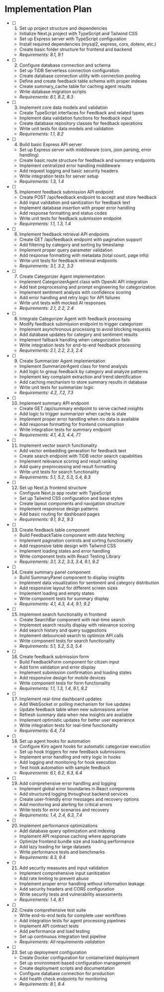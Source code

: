 # Implementation Plan

- [ ] 1. Set up project structure and dependencies
  - Initialize Next.js project with TypeScript and Tailwind CSS
  - Set up Express server with TypeScript configuration
  - Install required dependencies (mysql2, express, cors, dotenv, etc.)
  - Create basic folder structure for frontend and backend
  - _Requirements: 8.1, 9.1_

- [ ] 2. Configure database connection and schema
  - Set up TiDB Serverless connection configuration
  - Create database connection utility with connection pooling
  - Define and create feedback table schema with proper indexes
  - Create summary_cache table for caching agent results
  - Write database migration scripts
  - _Requirements: 8.1, 8.2, 8.3_

- [ ] 3. Implement core data models and validation
  - Create TypeScript interfaces for Feedback and related types
  - Implement data validation functions for feedback input
  - Create database repository classes for feedback operations
  - Write unit tests for data models and validation
  - _Requirements: 1.1, 8.2_

- [ ] 4. Build basic Express API server
  - Set up Express server with middleware (cors, json parsing, error handling)
  - Create basic route structure for feedback and summary endpoints
  - Implement centralized error handling middleware
  - Add request logging and basic security headers
  - Write integration tests for server setup
  - _Requirements: 1.3, 1.4_

- [ ] 5. Implement feedback submission API endpoint
  - Create POST /api/feedback endpoint to accept and store feedback
  - Add input validation and sanitization for feedback text
  - Implement database insertion with proper error handling
  - Add response formatting and status codes
  - Write unit tests for feedback submission endpoint
  - _Requirements: 1.1, 1.3, 1.4_

- [ ] 6. Implement feedback retrieval API endpoints
  - Create GET /api/feedback endpoint with pagination support
  - Add filtering by category and sorting by timestamp
  - Implement proper query parameter validation
  - Add response formatting with metadata (total count, page info)
  - Write unit tests for feedback retrieval endpoints
  - _Requirements: 3.1, 3.2, 3.3_

- [ ] 7. Create Categorizer Agent implementation
  - Implement CategorizerAgent class with OpenAI API integration
  - Add text preprocessing and prompt engineering for categorization
  - Implement sentiment analysis with confidence scoring
  - Add error handling and retry logic for API failures
  - Write unit tests with mocked AI responses
  - _Requirements: 2.1, 2.2, 2.4_

- [ ] 8. Integrate Categorizer Agent with feedback processing
  - Modify feedback submission endpoint to trigger categorizer
  - Implement asynchronous processing to avoid blocking requests
  - Add database updates for category and sentiment results
  - Implement fallback handling when categorization fails
  - Write integration tests for end-to-end feedback processing
  - _Requirements: 2.1, 2.2, 2.3, 2.4_

- [ ] 9. Create Summarizer Agent implementation
  - Implement SummarizerAgent class for trend analysis
  - Add logic to group feedback by category and analyze patterns
  - Implement key complaint extraction and trend identification
  - Add caching mechanism to store summary results in database
  - Write unit tests for summarizer logic
  - _Requirements: 4.2, 7.2, 7.3_

- [ ] 10. Implement summary API endpoint
  - Create GET /api/summary endpoint to serve cached insights
  - Add logic to trigger summarizer when cache is stale
  - Implement proper error handling when no data is available
  - Add response formatting for frontend consumption
  - Write integration tests for summary endpoint
  - _Requirements: 4.1, 4.3, 4.4, 7.1_

- [ ] 11. Implement vector search functionality
  - Add vector embedding generation for feedback text
  - Create search endpoint with TiDB vector search capabilities
  - Implement relevance scoring and result ranking
  - Add query preprocessing and result formatting
  - Write unit tests for search functionality
  - _Requirements: 5.1, 5.2, 5.3, 5.4, 8.3_

- [ ] 12. Set up Next.js frontend structure
  - Configure Next.js app router with TypeScript
  - Set up Tailwind CSS configuration and base styles
  - Create layout components and navigation structure
  - Implement responsive design patterns
  - Add basic routing for dashboard pages
  - _Requirements: 9.1, 9.2, 9.3_

- [ ] 13. Create feedback table component
  - Build FeedbackTable component with data fetching
  - Implement pagination controls and sorting functionality
  - Add responsive table design with Tailwind CSS
  - Implement loading states and error handling
  - Write component tests with React Testing Library
  - _Requirements: 3.1, 3.2, 3.3, 3.4, 9.1, 9.2_

- [ ] 14. Create summary panel component
  - Build SummaryPanel component to display insights
  - Implement data visualization for sentiment and category distribution
  - Add responsive layout for different screen sizes
  - Implement loading and empty states
  - Write component tests for summary display
  - _Requirements: 4.1, 4.3, 4.4, 9.1, 9.2_

- [ ] 15. Implement search functionality in frontend
  - Create SearchBar component with real-time search
  - Implement search results display with relevance scoring
  - Add search history and query suggestions
  - Implement debounced search to optimize API calls
  - Write component tests for search functionality
  - _Requirements: 5.1, 5.2, 5.3, 5.4_

- [ ] 16. Create feedback submission form
  - Build FeedbackForm component for citizen input
  - Add form validation and error display
  - Implement submission confirmation and loading states
  - Add responsive design for mobile devices
  - Write component tests for form functionality
  - _Requirements: 1.1, 1.3, 1.4, 9.1, 9.2_

- [ ] 17. Implement real-time dashboard updates
  - Add WebSocket or polling mechanism for live updates
  - Update feedback table when new submissions arrive
  - Refresh summary data when new insights are available
  - Implement optimistic updates for better user experience
  - Write integration tests for real-time functionality
  - _Requirements: 6.4, 7.4_

- [ ] 18. Set up agent hooks for automation
  - Configure Kiro agent hooks for automatic categorizer execution
  - Set up hook triggers for new feedback submissions
  - Implement error handling and retry logic in hooks
  - Add logging and monitoring for hook execution
  - Test hook automation with sample feedback
  - _Requirements: 6.1, 6.2, 6.3, 6.4_

- [ ] 19. Add comprehensive error handling and logging
  - Implement global error boundaries in React components
  - Add structured logging throughout backend services
  - Create user-friendly error messages and recovery options
  - Add monitoring and alerting for critical errors
  - Write tests for error scenarios and recovery
  - _Requirements: 1.4, 2.4, 6.3, 7.4_

- [ ] 20. Implement performance optimizations
  - Add database query optimization and indexing
  - Implement API response caching where appropriate
  - Optimize frontend bundle size and loading performance
  - Add lazy loading for large datasets
  - Write performance tests and benchmarks
  - _Requirements: 8.3, 9.4_

- [ ] 21. Add security measures and input validation
  - Implement comprehensive input sanitization
  - Add rate limiting to prevent abuse
  - Implement proper error handling without information leakage
  - Add security headers and CORS configuration
  - Write security tests and vulnerability assessments
  - _Requirements: 1.4, 8.1_

- [ ] 22. Create comprehensive test suite
  - Write end-to-end tests for complete user workflows
  - Add integration tests for agent processing pipelines
  - Implement API contract tests
  - Add performance and load testing
  - Set up continuous integration test pipeline
  - _Requirements: All requirements validation_

- [ ] 23. Set up deployment configuration
  - Create Docker configuration for containerized deployment
  - Set up environment-based configuration management
  - Create deployment scripts and documentation
  - Configure database connection for production
  - Add health check endpoints for monitoring
  - _Requirements: 8.1, 8.4_
